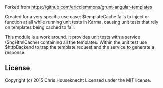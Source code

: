 Forked from https://github.com/ericclemmons/grunt-angular-templates

Created for a very specific use case: $templateCache fails to inject or function at all while running unit tests in Karma, causing unit tests that rely on templates being cached to fail.

This module is a work around. It provides unit tests with a service ($ngHtmlCache) containing all the templates. Within the unit test use $httpBackend to trap the template request and the service to generate a response.



## License

Copyright (c) 2015 Chris Houseknecht
Licensed under the MIT license.


[1]: http://gruntjs.com/
[2]: https://github.com/gruntjs/grunt-contrib-htmlmin
[3]: http://requirejs.org/docs/whyamd.html
[4]: https://github.com/gruntjs/grunt-contrib-concat
[5]: https://github.com/yeoman/grunt-usemin




